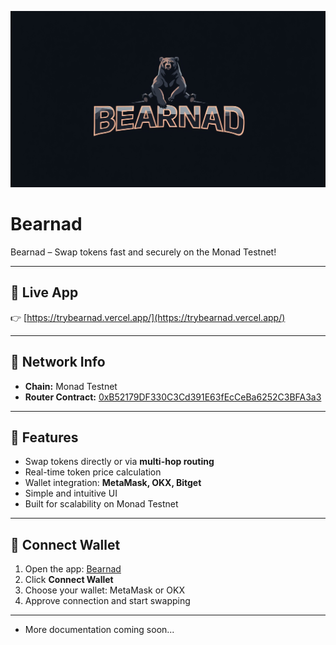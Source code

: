 ![Bearnad DEX Logo](trybearnad.jpg)

# Bearnad

Bearnad – Swap tokens fast and securely on the Monad Testnet!

---

## 🔗 Live App
👉 [https://trybearnad.vercel.app/](https://trybearnad.vercel.app/)

---

## 📌 Network Info
- **Chain:** Monad Testnet  
- **Router Contract:** [0xB52179DF330C3Cd391E63fEcCeBa6252C3BFA3a3](https://testnet.monadexplorer.com/address/0xB52179DF330C3Cd391E63fEcCeBa6252C3BFA3a3)

---

## 🚀 Features
- Swap tokens directly or via **multi-hop routing**  
- Real-time token price calculation  
- Wallet integration: **MetaMask, OKX, Bitget**  
- Simple and intuitive UI  
- Built for scalability on Monad Testnet  

---

## 🦊 Connect Wallet
1. Open the app: [Bearnad](https://trybearnad.vercel.app/)  
2. Click **Connect Wallet**  
3. Choose your wallet: MetaMask or OKX  
4. Approve connection and start swapping  

---

- More documentation coming soon...

